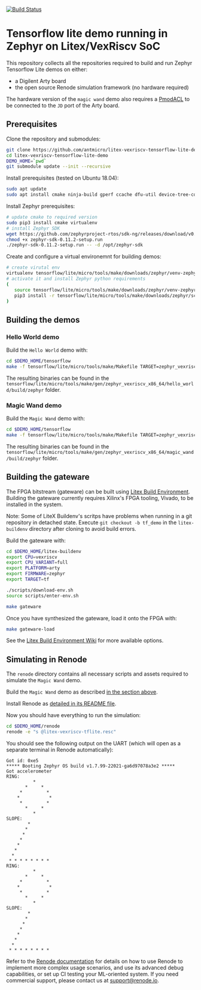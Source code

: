 [![Build Status](https://travis-ci.com/antmicro/litex-vexriscv-tensorflow-lite-demo.svg?branch=master)](https://travis-ci.com/antmicro/litex-vexriscv-tensorflow-lite-demo)

# Tensorflow lite demo running in Zephyr on Litex/VexRiscv SoC

This repository collects all the repositories required to build and run Zephyr Tensorflow Lite demos on either:

* a Digilent Arty board
* the open source Renode simulation framework (no hardware required)

The hardware version of the `magic wand` demo also requires a [PmodACL](https://store.digilentinc.com/pmod-acl-3-axis-accelerometer/) to be connected to the `JD` port of the Arty board.

## Prerequisites

Clone the repository and submodules:
```bash
git clone https://github.com/antmicro/litex-vexriscv-tensorflow-lite-demo
cd litex-vexriscv-tensorflow-lite-demo
DEMO_HOME=`pwd`
git submodule update --init --recursive
```

Install prerequisites (tested on Ubuntu 18.04):
```bash
sudo apt update
sudo apt install cmake ninja-build gperf ccache dfu-util device-tree-compiler wget python python3-pip python3-setuptools python3-tk python3-wheel xz-utils file make gcc gcc-multilib locales tar curl unzip xxd
```

Install Zephyr prerequisites:
```bash
# update cmake to required version
sudo pip3 install cmake virtualenv
# install Zephyr SDK
wget https://github.com/zephyrproject-rtos/sdk-ng/releases/download/v0.11.2/zephyr-sdk-0.11.2-setup.run
chmod +x zephyr-sdk-0.11.2-setup.run
./zephyr-sdk-0.11.2-setup.run -- -d /opt/zephyr-sdk
```

Create and configure a virtual environemnt for building demos:
```bash
# create virutal env
virtualenv tensorflow/lite/micro/tools/make/downloads/zephyr/venv-zephyr
# activate it and install Zephyr python requirements
(
   source tensorflow/lite/micro/tools/make/downloads/zephyr/venv-zephyr/bin/activate
   pip3 install -r tensorflow/lite/micro/tools/make/downloads/zephyr/scripts/requirements.txt
)
```

## Building the demos

### Hello World demo

Build the `Hello World` demo with:
```bash
cd $DEMO_HOME/tensorflow
make -f tensorflow/lite/micro/tools/make/Makefile TARGET=zephyr_vexriscv hello_world_bin
```
The resulting binaries can be found in the `tensorflow/lite/micro/tools/make/gen/zephyr_vexriscv_x86_64/hello_world/build/zephyr` folder.

### Magic Wand demo

Build the `Magic Wand` demo with:
```bash
cd $DEMO_HOME/tensorflow
make -f tensorflow/lite/micro/tools/make/Makefile TARGET=zephyr_vexriscv magic_wand_bin
```
The resulting binaries can be found in the `tensorflow/lite/micro/tools/make/gen/zephyr_vexriscv_x86_64/magic_wand/build/zephyr` folder.

## Building the gateware

The FPGA bitstream (gateware) can be built using [Litex Build Environment](https://github.com/timvideos/litex-buildenv).
Building the gateware currently requires Xilinx's FPGA tooling, Vivado, to be installed in the system.

Note: Some of LiteX Buildenv's scritps have problems when running in a git repository in detached state.
Execute `git checkout -b tf_demo` in the `litex-buildenv` directory after cloning to avoid build errors.

Build the gateware with:
```bash
cd $DEMO_HOME/litex-buildenv
export CPU=vexriscv
export CPU_VARIANT=full
export PLATFORM=arty
export FIRMWARE=zephyr
export TARGET=tf

./scripts/download-env.sh
source scripts/enter-env.sh

make gateware
```

Once you have synthesized the gateware, load it onto the FPGA with:

```bash
make gateware-load
```

See the [Litex Build Environment Wiki](https://github.com/timvideos/litex-buildenv/wiki/Getting-Started) for more available options.

## Simulating in Renode

The `renode` directory contains all necessary scripts and assets required to simulate the `Magic Wand` demo.

Build the `Magic Wand` demo as described [in the section above](#magic-wand-demo).

Install Renode as [detailed in its README file](https://github.com/renode/renode/blob/master/README.rst#installation).

Now you should have everything to run the simulation:
```bash
cd $DEMO_HOME/renode
renode -e "s @litex-vexriscv-tflite.resc"
```

You should see the following output on the UART (which will open as a separate terminal in Renode automatically):
```
Got id: 0xe5
***** Booting Zephyr OS build v1.7.99-22021-ga6d97078a3e2 *****
Got accelerometer
RING:
          *
       *     *
     *         *
    *           *
     *         *
       *     *
          *
SLOPE:
        *
       *
      *
     *
    *
   *
  *
 * * * * * * * *
RING:
          *
       *     *
     *         *
    *           *
     *         *
       *     *
          *
SLOPE:
        *
       *
      *
     *
    *
   *
  *
 * * * * * * * *
```

Refer to the [Renode documentation](https://renode.readthedocs.org) for details on how to use Renode to implement more complex usage scenarios, and use its advanced debug capabilities, or set up CI testing your ML-oriented system. If you need commercial support, please contact us at [support@renode.io](mailto:support@renode.io).
